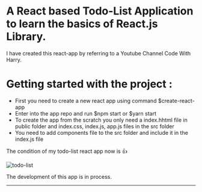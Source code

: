 # A React based Todo-List Application to learn the basics of React.js Library.
I have created this react-app by referring to a Youtube Channel Code With Harry.

# Getting started with the project :

- First you need to create a new react app using command $create-react-app
- Enter into the app repo and run $npm start or $yarn start
- To create the app from the scratch you only need a index.hhtml file in public folder and index.css, index.js, app.js files in the src folder
- You need to add components file to the src folder and include it in the index.js file

The condition of my todo-list react app now is 👍

![todo-list](https://user-images.githubusercontent.com/44014956/123083317-91414700-d43d-11eb-821f-442083ef8a7e.png)

The development of this app is in process.

---

